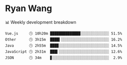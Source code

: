 # Ryan Wang

 <!-- waka-box start -->
📊 Weekly development breakdown
```text
Vue.js     🕓 10h20m █████████████▉░░░░░░░░░░░░░ 51.5%
Other      🕓 3h15m  ████▍░░░░░░░░░░░░░░░░░░░░░░ 16.2%
Java       🕓 2h55m  ███▉░░░░░░░░░░░░░░░░░░░░░░░ 14.5%
JavaScript 🕓 2h31m  ███▍░░░░░░░░░░░░░░░░░░░░░░░ 12.6%
JSON       🕓 34m    ▊░░░░░░░░░░░░░░░░░░░░░░░░░░  2.9%
```
<!-- Powered by https://github.com/YouEclipse/waka-box-go . -->
<!-- waka-box end -->